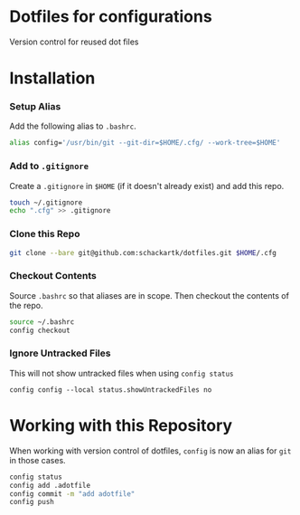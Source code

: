# Dotfiles for configurations
Version control for reused dot files

# Installation

### Setup Alias

Add the following alias to `.bashrc`.
```bash
alias config='/usr/bin/git --git-dir=$HOME/.cfg/ --work-tree=$HOME'
```

### Add to `.gitignore`

Create a `.gitignore` in `$HOME` (if it doesn't already exist) and add this repo.
```bash
touch ~/.gitignore
echo ".cfg" >> .gitignore
```

### Clone this Repo
```bash
git clone --bare git@github.com:schackartk/dotfiles.git $HOME/.cfg
```

### Checkout Contents

Source `.bashrc` so that aliases are in scope. Then checkout the contents of the repo.
```bash
source ~/.bashrc
config checkout
```

### Ignore Untracked Files

This will not show untracked files when using `config status`
```
config config --local status.showUntrackedFiles no
```

# Working with this Repository

When working with version control of dotfiles, `config` is now an alias for `git` in those cases.

```bash
config status
config add .adotfile
config commit -m "add adotfile"
config push
```

